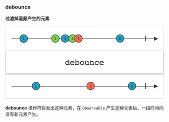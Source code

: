 ### debounce

**过滤掉高频产生的元素**

![](/assets/WhichOperator/Operators/debounce.png)

**debounce** 操作符将发出这种元素，在 `Observable` 产生这种元素后，一段时间内没有新元素产生。
